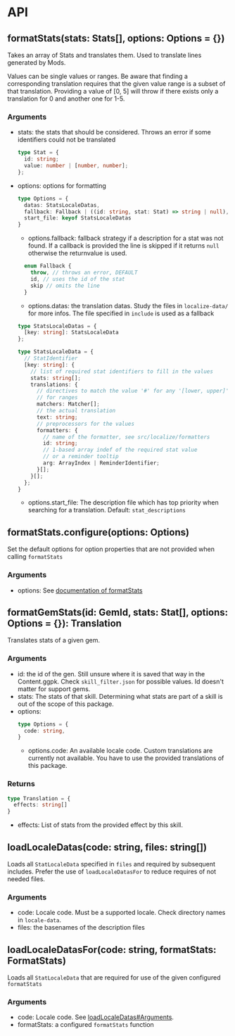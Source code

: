 # API

## formatStats(stats: Stats[], options: Options = {})
Takes an array of Stats and translates them. Used to translate lines
generated by Mods. 

Values can be single values or ranges. Be aware that finding
a corresponding translation requires that the given value range is a subset of
that translation. Providing a value of [0, 5] will throw if there exists only 
a translation for 0 and another one for 1-5. 

### Arguments <a name="formatStats-args"></a>
- stats: the stats that should be considered. Throws an error if
  some identifiers could not be translated
  ```typescript
  type Stat = {
    id: string;
    value: number | [number, number]; 
  };
  ```
- options: options for formatting
  ```typescript
  type Options = {
    datas: StatsLocaleDatas,
    fallback: Fallback | ((id: string, stat: Stat) => string | null),
    start_file: keyof StatsLocaleDatas
  }
  ```
  - options.fallback: fallback strategy if a description for a stat was not found.
    If a callback is provided the line is skipped if it returns `null` otherwise
    the returnvalue is used.
  ```typescript
    enum Fallback {
      throw, // throws an error, DEFAULT
      id, // uses the id of the stat
      skip // omits the line
    }
  ```
  - options.datas: the translation datas. Study the files in `localize-data/` 
    for more infos. The file specified in `include` is used as a fallback
  
  ```typescript
  type StatsLocaleDatas = {
    [key: string]: StatsLocaleData
  };

  type StatsLocaleData = {
    // StatIdentifier
    [key: string]: {
      // list of required stat identifiers to fill in the values
      stats: string[]; 
      translations: {
        // directives to match the value '#' for any '[lower, upper]' 
        // for ranges
        matchers: Matcher[];
        // the actual translation
        text: string; 
        // preprocessors for the values
        formatters: {
          // name of the formatter, see src/localize/formatters
          id: string; 
          // 1-based array indef of the required stat value 
          // or a reminder tooltip
          arg: ArrayIndex | ReminderIdentifier;
        }[]; 
      }[];
    };
  }
  ```
  - options.start_file: The description file which has top priority
    when searching for a translation. Default: `stat_descriptions`

## formatStats.configure(options: Options)
Set the default options for option properties that are not provided
when calling `formatStats`

### Arguments
- options: See [documentation of formatStats](#formatStats-args)

## formatGemStats(id: GemId, stats: Stat[], options: Options = {}): Translation
Translates stats of a given gem.

### Arguments
- id: the id of the gen. Still unsure where it is saved that way in the Content.ggpk. 
  Check `skill_filter.json` for possible values. Id doesn't matter for support gems.
- stats: The stats of that skill. Determining what stats are part of a skill
  is out of the scope of this package.
- options:
  ```typescript
  type Options = {
    code: string,
  }
  ```
  - options.code: An available locale code. Custom translations are currently
    not available. You have to use the provided translations of this package.

### Returns
```typescript
type Translation = {
  effects: string[]
}
```
- effects: List of stats from the provided effect by this skill.

## loadLocaleDatas(code: string, files: string[])
Loads all `StatLocaleData` specified in `files` and required by subsequent includes. 
Prefer the use of `loadLocaleDatasFor` to reduce requires of not needed files.

### Arguments <a name="loadLocaleDatas-args"></a>
- code: Locale code. Must be a supported locale. Check directory names in `locale-data`.
- files: the basenames of the description files

## loadLocaleDatasFor(code: string, formatStats: FormatStats)
Loads all `StatLocaleData` that are required for use of the given configured 
`formatStats`

### Arguments
- code: Locale code. See [loadLocaleDatas#Arguments](#loadLocaleDatas-args).
- formatStats: a configured `formatStats` function